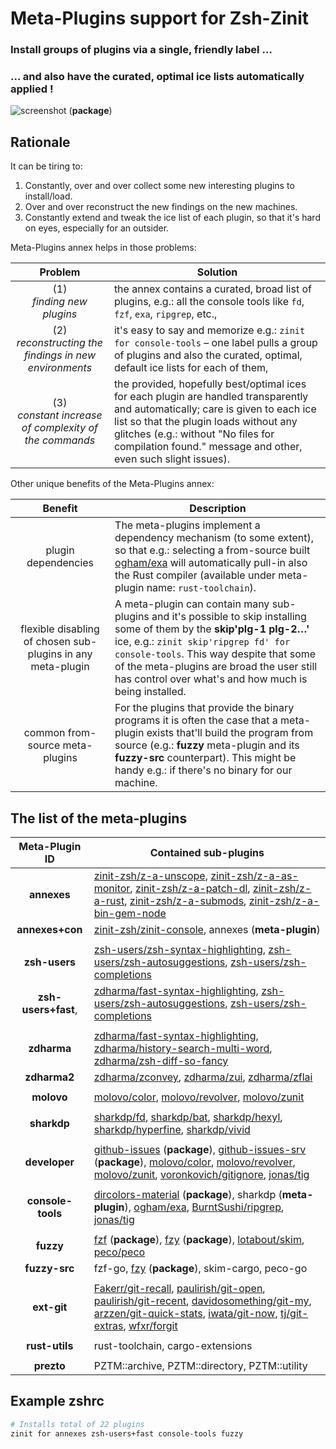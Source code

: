 # Meta-Plugins support for Zsh-Zinit

### **Install groups of plugins via a single, friendly label …**
### **… and also have the curated, optimal ice lists automatically applied !**

![screenshot](https://raw.githubusercontent.com/zinit-zsh/z-a-meta-plugins/master/images/fuzzy-mplg-ex.png) (**package**)

## Rationale

It can be tiring to:
1. Constantly, over and over collect some new interesting plugins to install/load.
2. Over and over reconstruct the new findings on the new machines.
3. Constantly extend and tweak the ice list of each plugin, so that it's hard on
  eyes, especially for an outsider.

Meta-Plugins annex helps in those problems:

| Problem                   | Solution |
|:-------------------------:|----------|
| (1)<br/> *finding new plugins*                              | the annex contains a curated, broad list of plugins, e.g.: all the console tools like `fd`, `fzf`, `exa`, `ripgrep`, etc., |
| (2)<br/> *reconstructing the findings in new environments*     | it's easy to say and memorize e.g.: `zinit for console-tools` – one label pulls a group of plugins and also the curated, optimal, default ice lists for each of them, |
| (3)<br/> *constant increase of complexity of the commands*  | the provided, hopefully best/optimal ices for each plugin are handled transparently and automatically; care is given to each ice list so that the plugin loads without any glitches (e.g.: without "No files for compilation found." message and other, even such slight issues). |

Other unique benefits of the Meta-Plugins annex:

| Benefit                   | Description |
|:-------------------------:|-------------|
|plugin dependencies                                            | The meta-plugins implement a dependency mechanism (to some extent), so that e.g.: selecting a from-source built [ogham/exa](https://github.com/ogham/exa) will automatically pull-in also the Rust compiler (available under meta-plugin name: `rust-toolchain`). |
|flexible disabling of chosen sub-plugins in any meta-plugin    | A meta-plugin can contain many sub-plugins and it's possible to skip installing some of them by the **skip'plg-1 plg-2…'** ice, e.g.: `zinit skip'ripgrep fd' for console-tools`. This way despite that some of the meta-plugins are broad the user still has control over what's and how much is being installed.|
|common from-source meta-plugins                                | For the plugins that provide the binary programs it is often the case that a meta-plugin exists that'll build the program from source (e.g.: **fuzzy** meta-plugin and its **fuzzy-src** counterpart). This might be handy e.g.: if there's no binary for our machine. |

## The list of the meta-plugins

|Meta-Plugin ID     | Contained sub-plugins |
|:-----------------:|-----------------------|
|**annexes**        |[zinit-zsh/z-a-unscope](https://github.com/zinit-zsh/z-a-unscope), [zinit-zsh/z-a-as-monitor](https://github.com/zinit-zsh/z-a-as-monitor), [zinit-zsh/z-a-patch-dl](https://github.com/zinit-zsh/z-a-patch-dl), [zinit-zsh/z-a-rust](https://github.com/zinit-zsh/z-a-rust), [zinit-zsh/z-a-submods](https://github.com/zinit-zsh/z-a-submods), [zinit-zsh/z-a-bin-gem-node](https://github.com/zinit-zsh/z-a-bin-gem-node)                        | 
|**annexes+con**    |[zinit-zsh/zinit-console](https://github.com/zinit-zsh/zinit-console), annexes (**meta-plugin**)                 |
|                   |                                                 |
|**zsh-users**      |[zsh-users/zsh-syntax-highlighting](https://github.com/zsh-users/zsh-syntax-highlighting), [zsh-users/zsh-autosuggestions](https://github.com/zsh-users/zsh-autosuggestions), [zsh-users/zsh-completions](https://github.com/zsh-users/zsh-completions)        |
|**zsh-users+fast**, |[zdharma/fast-syntax-highlighting](https://github.com/zdharma/fast-syntax-highlighting), [zsh-users/zsh-autosuggestions](https://github.com/zsh-users/zsh-autosuggestions), [zsh-users/zsh-completions](https://github.com/zsh-users/zsh-completions)         |
|                   |                                                 |
|**zdharma**        |[zdharma/fast-syntax-highlighting](https://github.com/zdharma/fast-syntax-highlighting), [zdharma/history-search-multi-word](https://github.com/zdharma/history-search-multi-word), [zdharma/zsh-diff-so-fancy](https://github.com/zdharma/zsh-diff-so-fancy)     |
|**zdharma2**       |[zdharma/zconvey](https://github.com/zdharma/zconvey), [zdharma/zui](https://github.com/zdharma/zui), [zdharma/zflai](https://github.com/zdharma/zflai)        |
|                   |                                                 |
|**molovo**         |[molovo/color](https://github.com/molovo/color), [molovo/revolver](https://github.com/molovo/revolver), [molovo/zunit](https://github.com/molovo/zunit)        |
|                   |                                                 |
|**sharkdp**        |[sharkdp/fd](https://github.com/sharkdp/fd), [sharkdp/bat](https://github.com/sharkdp/bat), [sharkdp/hexyl](https://github.com/sharkdp/hexyl), [sharkdp/hyperfine](https://github.com/sharkdp/hyperfine), [sharkdp/vivid](https://github.com/sharkdp/vivid)             |
|                   |                                                 |
|**developer**      |[github-issues](https://github.com/Zsh-Packages/github-issues) (**package**), [github-issues-srv](https://github.com/Zsh-Packages/github-issues-srv) (**package**), [molovo/color](https://github.com/molovo/color), [molovo/revolver](https://github.com/molovo/revolver), [molovo/zunit](https://github.com/molovo/zunit), [voronkovich/gitignore](https://github.com/voronkovich/gitignore.plugin.zsh), [jonas/tig](https://github.com/jonas/tig)             |
|                   |                                                 |
|**console-tools**  |[dircolors-material](https://github.com/Zsh-Packages/dircolors-material) (**package**), sharkdp (**meta-plugin**), [ogham/exa](https://github.com/ogham/exa), [BurntSushi/ripgrep](https://github.com/BurntSushi/ripgrep), [jonas/tig](https://github.com/jonas/tig)|
|                   |                                                 |
|**fuzzy**          |[fzf](https://github.com/Zsh-Packages/fzf) (**package**), [fzy](https://github.com/Zsh-Packages/fzy) (**package**), [lotabout/skim](https://github.com/lotabout/skim), [peco/peco](https://github.com/peco/peco)                  |
|**fuzzy-src**      |fzf-go, [fzy](https://github.com/Zsh-Packages/fzy) (**package**), skim-cargo, peco-go                    |
|                   |                                                 |
|**ext-git**        |[Fakerr/git-recall](https://github.com/Fakerr/git-recall), [paulirish/git-open](https://github.com/paulirish/git-open), [paulirish/git-recent](https://github.com/paulirish/git-recent), [davidosomething/git-my](https://github.com/davidosomething/git-my), [arzzen/git-quick-stats](https://github.com/arzzen/git-quick-stats), [iwata/git-now](https://github.com/iwata/git-now), [tj/git-extras](https://github.com/tj/git-extras), [wfxr/forgit](https://github.com/wfxr/forgit)  |
|                   |                                                 |
|**rust-utils**     |rust-toolchain, cargo-extensions                  |
|                   |                                                 |
|**prezto**         |PZTM::archive, PZTM::directory, PZTM::utility      |

## Example zshrc

```zsh
# Installs total of 22 plugins
zinit for annexes zsh-users+fast console-tools fuzzy
```
<!-- vim:set ft=markdown tw=81 fo+=a1n autoindent: -->
